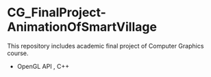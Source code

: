 # CG_FinalProject-AnimationOfSmartVillage
This repository includes academic final project of Computer Graphics course.
- OpenGL API , C++
